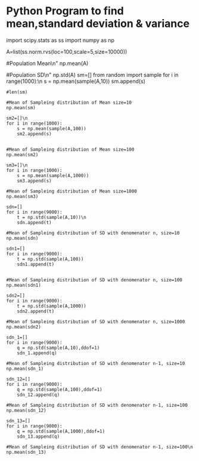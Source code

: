 # Python Program to find mean,standard deviation & variance
import scipy.stats as ss
import numpy as np

A=list(ss.norm.rvs(loc=100,scale=5,size=10000))

#Population Mean\n"
np.mean(A)
  
#Population SD\n"
np.std(A)
sm=[]
from random import sample
for i in range(1000):\n
        s = np.mean(sample(A,10))
        sm.append(s)
   
    #len(sm)
  
    #Mean of Sampleing distribution of Mean size=10
    np.mean(sm)
   
    sm2=[]\n
    for i in range(1000):
        s = np.mean(sample(A,100))
        sm2.append(s)
   
   
    #Mean of Sampleing distribution of Mean size=100
    np.mean(sm2)
   
    sm3=[]\n
    for i in range(1000):
        s = np.mean(sample(A,1000))
        sm3.append(s)
   
    #Mean of Sampleing distribution of Mean size=1000
    np.mean(sm3)
   
    sdn=[]
    for i in range(9000):
        t = np.std(sample(A,10))\n
        sdn.append(t)
   
    #Mean of Sampleing distribution of SD with denomenator n, size=10
    np.mean(sdn)
   
    sdn1=[]
    for i in range(9000):
        t = np.std(sample(A,100))
        sdn1.append(t)
   
  
    #Mean of Sampleing distribution of SD with denomenator n, size=100
    np.mean(sdn1)
   
    sdn2=[]
    for i in range(9000):
        t = np.std(sample(A,1000))
        sdn2.append(t)
   
    #Mean of Sampleing distribution of SD with denomenator n, size=1000
    np.mean(sdn2)
   
    sdn_1=[]
    for i in range(9000):
        q = np.std(sample(A,10),ddof=1)
        sdn_1.append(q)
   
    #Mean of Sampleing distribution of SD with denomenator n-1, size=10
    np.mean(sdn_1)
   
    sdn_12=[]
    for i in range(9000):
        q = np.std(sample(A,100),ddof=1)
        sdn_12.append(q)
   
    #Mean of Sampleing distribution of SD with denomenator n-1, size=100
    np.mean(sdn_12)
   
    sdn_13=[]
    for i in range(9000):
        q = np.std(sample(A,1000),ddof=1)
        sdn_13.append(q)
   
    #Mean of Sampleing distribution of SD with denomenator n-1, size=100\n
    np.mean(sdn_13)
   
